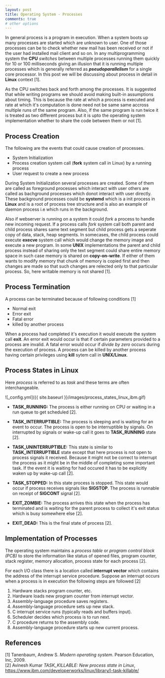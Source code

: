 ```yaml
---
layout: post
title: Operating System - Processes
comments: true
# other options
---
```


In general process is a program in execution. When a system boots up many processes are started which are unknown to user. One of those processes can be to check whether new mail has been received or not if the user had installed mail client and so on. In any multiprogramming system the __CPU__ *switches* between multiple processes running them quickly for 10 or 100 milliseconds giving an illusion that it is running multiple processes which is generally referred as __*pseudoparallelism*__ for a single core processor. In this post we will be discussing about process in detail in __Linux__ context [1].

As the CPU switches back and forth among the processes. It is suggested that while writing programs we should avoid making built-in assumptions about timing. This is because the rate at which a process is executed and rate at which it's computation is done need not be same same accross multiple runs of the same program. Also, if the same program is run twice it is treated as two different process but it is upto the operating system implementation whether to share the code between them or not [1].

## Process Creation

The following are the events that could cause creation of processes.

* System Initialization
* Process creation system call (__fork__ system call in Linux) by a running process
* User request to create a new process

During System Initialization several processes are created. Some of them are called as foreground processes which interact with user others are called as bachground processes which donot interact with user directly. These background processes could be __systemd__ which is a init process in __Linux__ and is a root of process tree structure and is also an example of daemon process i.e which runs in the background.

Also if webserver is running on a system it could *fork* a process to handle new incoming request. If a process calls *fork* system call both parent and child process shares same text segment but child process gets a seperate copy of data, stack, heap segments. In somecases, the child process could execute __execve__ system call which would change the memory image and execute a new program. In some __UNIX__ implementations the parent and child process instead of sharing only the text segment could share entire memory space in such case memory is shared on __copy-on-write__. If either of them wants to modify memory that chunk of memory is copied first and then changes are made so that such changes are relected only to that particular process. So, here writable memory is not shared [1].

## Process Termination

A process can be terminated because of following conditions [1]

* Normal exit
* Error exit
* Fatal error
* killed by another process

When a process had completed it's execution it would execute the system call __exit__. An error exit would occur is that if certain parameters provided to a process are invalid. A fatal error would occur if *divide by zero* occurs during the execution of process. A process can be killed by another process having certain privileges using __kill__ sytem call in __UNIX/Linux__.

## Process States in Linux

Here *process* is referred to as *task* and these terms are often interchangeable.

![_config.yml]({{ site.baseurl }}/images/process_states_linux_ibm.gif)

* __TASK_RUNNING:__ The process is either running on CPU or waiting in a run queue to get scheduled [2].

* __TASK_INTERRUPTIBLE:__ The process is sleeping and is waiting for an event to occur. The process is open to be interruptible by signals. On interrupted by signals or wake-up call it goes to __TASK_RUNNING__ state [2].

* __TASK_UNINTERRUPTIBLE:__ This state is similar to __TASK_INTERRUPTIBLE__ state except that here process is not open to process signals it received. Because it might not be correct to interrupt the process as it might be in the middle of completing some important task. If the event it is waiting for had occured it has to be explicitly waken up by wake-up call [2]. 

* __TASK_STOPPED:__ In this state process is stopped. This state would occur if process receives signals like __SIGSTOP__. The process is runnable on receipt of __SIGCONT__ signal [2].

* __EXIT_ZOMBIE:__ The process arrives this state when the process has terminated and is waiting for the parent process to collect it's exit status which is busy somewhere else [2].

* __EXIT_DEAD:__ This is the final state of process [2].

## Implementation of Processes

The operating system maintains a *process table* or *program control block (PCB)* to store the information like status of opened files, program counter, stack register, memory allocation, process state for each process [2].

For each I/O class there is a location called __interrupt vector__ which contains the address of the interrupt service procedure. Suppose an interrupt occurs when a process is in execution the following steps are followed [2]

1. Hardware stacks program counter, etc.
2. Hardware loads new program counter from interrupt vector.
3. Assembly-language procedure saves registers.
4. Assembly-language procedure sets up new stack.
5. C interrupt service runs (typically reads and buffers input).
6. Scheduler decides which process is to run next.
7. C procedure returns to the assembly code.
8. Assembly-language procedure starts up new current process.

## References

[1] Tanenbaum, Andrew S. *Modern operating system*. Pearson Education, Inc, 2009. <br>
[2] Avinesh Kumar *TASK_KILLABLE: New process state in Linux*,  https://www.ibm.com/developerworks/linux/library/l-task-killable/

<!-- ![_config.yml]({{ site.baseurl }}/images/config.png) -->

<!-- The easiest way to make your first post is to edit this one. Go into /_posts/ and update the Hello World markdown file. For more instructions head over to the [Jekyll Now repository](https://github.com/barryclark/jekyll-now) on GitHub. -->